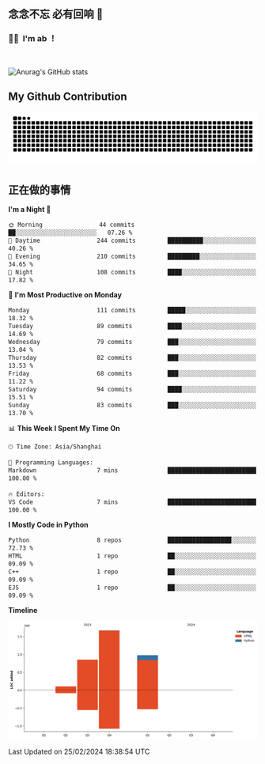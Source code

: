 ## 念念不忘 必有回响  👋
### 👨‍🔧&nbsp;&nbsp;I'm ab ！

<br>

![Anurag's GitHub stats](https://github-readme-stats.vercel.app/api?username=abinzzz&count_private=true&show_icons=true&theme=tokyonight)


## My Github Contribution
![](https://github.com/abinzzz/abinzzz/blob/output/github-contribution-grid-snake.svg)

## 正在做的事情

<!--START_SECTION:waka-->
**I'm a Night 🦉** 

```text
🌞 Morning                44 commits          ██░░░░░░░░░░░░░░░░░░░░░░░   07.26 % 
🌆 Daytime                244 commits         ██████████░░░░░░░░░░░░░░░   40.26 % 
🌃 Evening                210 commits         █████████░░░░░░░░░░░░░░░░   34.65 % 
🌙 Night                  108 commits         ████░░░░░░░░░░░░░░░░░░░░░   17.82 % 
```
📅 **I'm Most Productive on Monday** 

```text
Monday                   111 commits         █████░░░░░░░░░░░░░░░░░░░░   18.32 % 
Tuesday                  89 commits          ████░░░░░░░░░░░░░░░░░░░░░   14.69 % 
Wednesday                79 commits          ███░░░░░░░░░░░░░░░░░░░░░░   13.04 % 
Thursday                 82 commits          ███░░░░░░░░░░░░░░░░░░░░░░   13.53 % 
Friday                   68 commits          ███░░░░░░░░░░░░░░░░░░░░░░   11.22 % 
Saturday                 94 commits          ████░░░░░░░░░░░░░░░░░░░░░   15.51 % 
Sunday                   83 commits          ███░░░░░░░░░░░░░░░░░░░░░░   13.70 % 
```


📊 **This Week I Spent My Time On** 

```text
🕑︎ Time Zone: Asia/Shanghai

💬 Programming Languages: 
Markdown                 7 mins              █████████████████████████   100.00 % 

🔥 Editors: 
VS Code                  7 mins              █████████████████████████   100.00 % 
```

**I Mostly Code in Python** 

```text
Python                   8 repos             ██████████████████░░░░░░░   72.73 % 
HTML                     1 repo              ██░░░░░░░░░░░░░░░░░░░░░░░   09.09 % 
C++                      1 repo              ██░░░░░░░░░░░░░░░░░░░░░░░   09.09 % 
EJS                      1 repo              ██░░░░░░░░░░░░░░░░░░░░░░░   09.09 % 
```



**Timeline**

![Lines of Code chart](https://raw.githubusercontent.com/abinzzz/abinzzz/main/assets/bar_graph.png)


 Last Updated on 25/02/2024 18:38:54 UTC
<!--END_SECTION:waka-->


